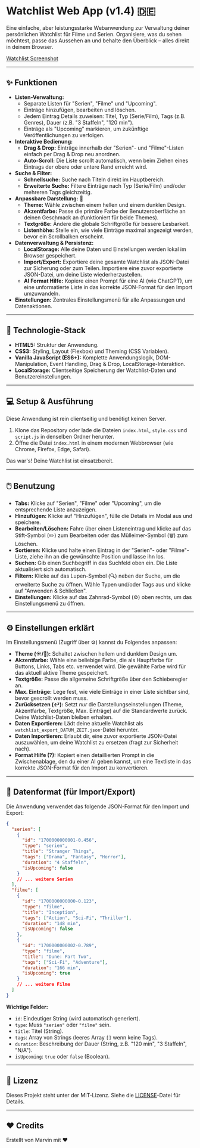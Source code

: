 # Watchlist Web App (v1.4) 🇩🇪

Eine einfache, aber leistungsstarke Webanwendung zur Verwaltung deiner persönlichen Watchlist für Filme und Serien. Organisiere, was du sehen möchtest, passe das Aussehen an und behalte den Überblick – alles direkt in deinem Browser.

[Watchlist Screenshot](https://i.imgur.com/eKdInHb.png)

---

## ✨ Funktionen

*   **Listen-Verwaltung:**
    *   Separate Listen für "Serien", "Filme" und "Upcoming".
    *   Einträge hinzufügen, bearbeiten und löschen.
    *   Jedem Eintrag Details zuweisen: Titel, Typ (Serie/Film), Tags (z.B. Genres), Dauer (z.B. "3 Staffeln", "120 min").
    *   Einträge als "Upcoming" markieren, um zukünftige Veröffentlichungen zu verfolgen.
*   **Interaktive Bedienung:**
    *   **Drag & Drop:** Einträge innerhalb der "Serien"- und "Filme"-Listen einfach per Drag & Drop neu anordnen.
    *   **Auto-Scroll:** Die Liste scrollt automatisch, wenn beim Ziehen eines Eintrags der obere oder untere Rand erreicht wird.
*   **Suche & Filter:**
    *   **Schnellsuche:** Suche nach Titeln direkt im Hauptbereich.
    *   **Erweiterte Suche:** Filtere Einträge nach Typ (Serie/Film) und/oder mehreren Tags gleichzeitig.
*   **Anpassbare Darstellung:** 🎨
    *   **Theme:** Wähle zwischen einem hellen und einem dunklen Design.
    *   **Akzentfarbe:** Passe die primäre Farbe der Benutzeroberfläche an deinen Geschmack an (funktioniert für beide Themes).
    *   **Textgröße:** Ändere die globale Schriftgröße für bessere Lesbarkeit.
    *   **Listenhöhe:** Stelle ein, wie viele Einträge maximal angezeigt werden, bevor ein Scrollbalken erscheint.
*   **Datenverwaltung & Persistenz:**
    *   **LocalStorage:** Alle deine Daten und Einstellungen werden lokal im Browser gespeichert.
    *   **Import/Export:** Exportiere deine gesamte Watchlist als JSON-Datei zur Sicherung oder zum Teilen. Importiere eine zuvor exportierte JSON-Datei, um deine Liste wiederherzustellen.
    *   **AI Format Hilfe:** Kopiere einen Prompt für eine AI (wie ChatGPT), um eine unformatierte Liste in das korrekte JSON-Format für den Import umzuwandeln.
*   **Einstellungen:** Zentrales Einstellungsmenü für alle Anpassungen und Datenaktionen.

---

## 🚀 Technologie-Stack

*   **HTML5:** Struktur der Anwendung.
*   **CSS3:** Styling, Layout (Flexbox) und Theming (CSS Variablen).
*   **Vanilla JavaScript (ES6+):** Komplette Anwendungslogik, DOM-Manipulation, Event Handling, Drag & Drop, LocalStorage-Interaktion.
*   **LocalStorage:** Clientseitige Speicherung der Watchlist-Daten und Benutzereinstellungen.

---

## 💻 Setup & Ausführung

Diese Anwendung ist rein clientseitig und benötigt keinen Server.

1.  Klone das Repository oder lade die Dateien `index.html`, `style.css` und `script.js` in denselben Ordner herunter.
2.  Öffne die Datei `index.html` in einem modernen Webbrowser (wie Chrome, Firefox, Edge, Safari).

Das war's! Deine Watchlist ist einsatzbereit.

---

## 🖱️ Benutzung

*   **Tabs:** Klicke auf "Serien", "Filme" oder "Upcoming", um die entsprechende Liste anzuzeigen.
*   **Hinzufügen:** Klicke auf "Hinzufügen", fülle die Details im Modal aus und speichere.
*   **Bearbeiten/Löschen:** Fahre über einen Listeneintrag und klicke auf das Stift-Symbol (✏️) zum Bearbeiten oder das Mülleimer-Symbol (🗑️) zum Löschen.
*   **Sortieren:** Klicke und halte einen Eintrag in der "Serien"- oder "Filme"-Liste, ziehe ihn an die gewünschte Position und lasse ihn los.
*   **Suchen:** Gib einen Suchbegriff in das Suchfeld oben ein. Die Liste aktualisiert sich automatisch.
*   **Filtern:** Klicke auf das Lupen-Symbol (🔍) neben der Suche, um die erweiterte Suche zu öffnen. Wähle Typen und/oder Tags aus und klicke auf "Anwenden & Schließen".
*   **Einstellungen:** Klicke auf das Zahnrad-Symbol (⚙️) oben rechts, um das Einstellungsmenü zu öffnen.

---

## ⚙️ Einstellungen erklärt

Im Einstellungsmenü (Zugriff über ⚙️) kannst du Folgendes anpassen:

*   **Theme (☀️/🌙):** Schaltet zwischen hellem und dunklem Design um.
*   **Akzentfarbe:** Wähle eine beliebige Farbe, die als Hauptfarbe für Buttons, Links, Tabs etc. verwendet wird. Die gewählte Farbe wird für das aktuell aktive Theme gespeichert.
*   **Textgröße:** Passe die allgemeine Schriftgröße über den Schieberegler an.
*   **Max. Einträge:** Lege fest, wie viele Einträge in einer Liste sichtbar sind, bevor gescrollt werden muss.
*   **Zurücksetzen (↩️):** Setzt *nur* die Darstellungseinstellungen (Theme, Akzentfarbe, Textgröße, Max. Einträge) auf die Standardwerte zurück. Deine Watchlist-Daten bleiben erhalten.
*   **Daten Exportieren:** Lädt deine aktuelle Watchlist als `watchlist_export_DATUM_ZEIT.json`-Datei herunter.
*   **Daten Importieren:** Erlaubt dir, eine zuvor exportierte JSON-Datei auszuwählen, um deine Watchlist zu ersetzen (fragt zur Sicherheit nach).
*   **Format Hilfe (?):** Kopiert einen detaillierten Prompt in die Zwischenablage, den du einer AI geben kannst, um eine Textliste in das korrekte JSON-Format für den Import zu konvertieren.

---

## 💾 Datenformat (für Import/Export)

Die Anwendung verwendet das folgende JSON-Format für den Import und Export:

```json
{
  "serien": [
    {
      "id": "1700000000001-0.456",
      "type": "serien",
      "title": "Stranger Things",
      "tags": ["Drama", "Fantasy", "Horror"],
      "duration": "4 Staffeln",
      "isUpcoming": false
    }
    // ... weitere Serien
  ],
  "filme": [
    {
      "id": "1700000000000-0.123",
      "type": "filme",
      "title": "Inception",
      "tags": ["Action", "Sci-Fi", "Thriller"],
      "duration": "148 min",
      "isUpcoming": false
    },
    {
      "id": "1700000000002-0.789",
      "type": "filme",
      "title": "Dune: Part Two",
      "tags": ["Sci-Fi", "Adventure"],
      "duration": "166 min",
      "isUpcoming": true
    }
    // ... weitere Filme
  ]
}
```
**Wichtige Felder:**
*   `id`: Eindeutiger String (wird automatisch generiert).
*   `type`: Muss `"serien"` oder `"filme"` sein.
*   `title`: Titel (String).
*   `tags`: Array von Strings (leeres Array `[]` wenn keine Tags).
*   `duration`: Beschreibung der Dauer (String, z.B. "120 min", "3 Staffeln", "N/A").
*   `isUpcoming`: `true` oder `false` (Boolean).

---

## 📄 Lizenz

Dieses Projekt steht unter der MIT-Lizenz. Siehe die [LICENSE](LICENSE)-Datei für Details.

---

## ❤️ Credits

Erstellt von Marvin mit ❤️